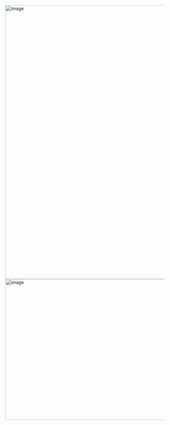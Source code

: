 <img width="1707" height="867" alt="image" src="https://github.com/user-attachments/assets/48fa6009-63ce-44b3-be37-1fa43f643498" />




<img width="945" height="446" alt="image" src="https://github.com/user-attachments/assets/3b07599f-5a37-451d-a742-4bd5746ff3b7" />
